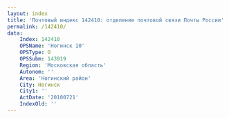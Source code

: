 ```yaml
---
layout: index
title: 'Почтовый индекс 142410: отделение почтовой связи Почты России'
permalink: /142410/
data:
    Index: 142410
    OPSName: 'Ногинск 10'
    OPSType: О
    OPSSubm: 143919
    Region: 'Московская область'
    Autonom: ''
    Area: 'Ногинский район'
    City: Ногинск
    City1: ''
    ActDate: '20100721'
    IndexOld: ''
---
```

